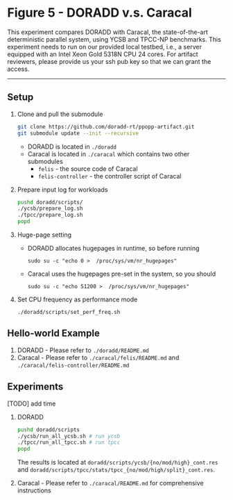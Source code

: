 # Figure 5 - DORADD v.s. Caracal

This experiment compares DORADD with Caracal, the state-of-the-art deterministic parallel system, using YCSB and TPCC-NP benchmarks. This experiment needs to run on our provided local testbed, i.e.,  a server equipped with an Intel Xeon Gold 5318N CPU 24 cores. For artifact reviewers, please provide us your ssh pub key so that we can grant the access.

---

## Setup

1. Clone and pull the submodule
    
    ```bash
    git clone https://github.com/doradd-rt/ppopp-artifact.git
    git submodule update --init --recursive
    ```
    
    - DORADD is located in `./doradd`
    - Caracal is located in `./caracal`  which contains two other submodules
        - `felis` - the source code of Caracal
        - `felis-controller` - the controller script of Caracal
2. Prepare input log for workloads
    ```bash
    pushd doradd/scripts/
    ./ycsb/prepare_log.sh
    ./tpcc/prepare_log.sh
    popd
    ```
      
3. Huge-page setting
    - DORADD allocates hugepages in runtime, so before running
        
        ```
        sudo su -c "echo 0 >  /proc/sys/vm/nr_hugepages"
        ```
        
    - Caracal uses the hugepages pre-set in the system, so you should
        
        ```
        sudo su -c "echo 51200 >  /proc/sys/vm/nr_hugepages"
        ```
        
4. Set CPU frequency as performance mode
    
    ```
    ./doradd/scripts/set_perf_freq.sh
    ```
    

## Hello-world Example

1. DORADD - Please refer to `./doradd/README.md` 
2. Caracal - Please refer to `./caracal/felis/README.md` and `./caracal/felis-controller/README.md`

## Experiments
[TODO] add time
1. DORADD
   ```bash
   pushd doradd/scripts
   ./ycsb/run_all_ycsb.sh # run ycsb
   ./tpcc/run_all_tpcc.sh # run tpcc
   popd
   ```
   The results is located at `doradd/scripts/ycsb/{no/mod/high}_cont.res` and `doradd/scripts/tpcc/stats/tpcc_{no/mod/high/split}_cont.res`.

2. Caracal - Please refer to `./caracal/README.md` for comprehensive instructions

